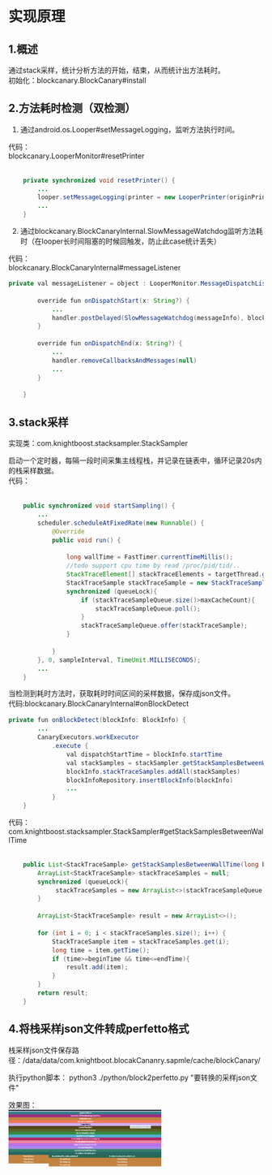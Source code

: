 # 实现原理


## 1.概述

通过stack采样，统计分析方法的开始，结束，从而统计出方法耗时。  
初始化：blockcanary.BlockCanary#install

## 2.方法耗时检测（双检测）
1. 通过android.os.Looper#setMessageLogging，监听方法执行时间。  

代码：  
blockcanary.LooperMonitor#resetPrinter  
```java

    private synchronized void resetPrinter() {
        ...
        looper.setMessageLogging(printer = new LooperPrinter(originPrinter));
        ...
    }
```

2. 通过blockcanary.BlockCanaryInternal.SlowMessageWatchdog监听方法耗时（在looper长时间阻塞的时候回触发，防止此case统计丢失）


代码：  
blockcanary.BlockCanaryInternal#messageListener
 
```java
private val messageListener = object : LooperMonitor.MessageDispatchListener() {

        override fun onDispatchStart(x: String?) {
            ...
            handler.postDelayed(SlowMessageWatchdog(messageInfo), blockCanaryConfig.blockMaxThresholdTime.toLong())
        }

        override fun onDispatchEnd(x: String?) {
            ...
            handler.removeCallbacksAndMessages(null)
            ...
        }

    }

```


## 3.stack采样

实现类：com.knightboost.stacksampler.StackSampler

启动一个定时器，每隔一段时间采集主线程栈，并记录在链表中，循环记录20s内的栈采样数据。  
代码：
```java

    public synchronized void startSampling() {
        ...
        scheduler.scheduleAtFixedRate(new Runnable() {
            @Override
            public void run() {

                long wallTime = FastTimer.currentTimeMillis();
                //todo support cpu time by read /proc/pid/tid/..
                StackTraceElement[] stackTraceElements = targetThread.getStackTrace();
                StackTraceSample stackTraceSample = new StackTraceSample(wallTime, stackTraceElements);
                synchronized (queueLock){
                    if (stackTraceSampleQueue.size()>maxCacheCount){
                        stackTraceSampleQueue.poll();
                    }
                    stackTraceSampleQueue.offer(stackTraceSample);
                }

            }
        }, 0, sampleInterval, TimeUnit.MILLISECONDS);
        ...
    }

```

当检测到耗时方法时，获取耗时时间区间的采样数据，保存成json文件。  
代码:blockcanary.BlockCanaryInternal#onBlockDetect  
 
```java
private fun onBlockDetect(blockInfo: BlockInfo) {
        ...
        CanaryExecutors.workExecutor
            .execute {
                val dispatchStartTime = blockInfo.startTime
                val stackSamples = stackSampler.getStackSamplesBetweenWallTime(dispatchStartTime, blockInfo.endTime)
                blockInfo.stackTraceSamples.addAll(stackSamples)
                blockInfoRepository.insertBlockInfo(blockInfo)
                ...
            }
    }

```

代码：com.knightboost.stacksampler.StackSampler#getStackSamplesBetweenWallTime 
```java

    public List<StackTraceSample> getStackSamplesBetweenWallTime(long beginTime, long endTime){
        ArrayList<StackTraceSample> stackTraceSamples = null;
        synchronized (queueLock){
             stackTraceSamples = new ArrayList<>(stackTraceSampleQueue);
        }

        ArrayList<StackTraceSample> result = new ArrayList<>();

        for (int i = 0; i < stackTraceSamples.size(); i++) {
            StackTraceSample item = stackTraceSamples.get(i);
            long time = item.getTime();
            if (time>=beginTime && time<=endTime){
                result.add(item);
            }
        }
        return result;
    }

```


## 4.将栈采样json文件转成perfetto格式
栈采样json文件保存路径：/data/data/com.knightboot.blocakCananry.sapmle/cache/blockCanary/

执行python脚本：
python3 ./python/block2perfetto.py "要转换的采样json文件"

效果图：  
<img src="img_principle/image.png" width="60%" ><br>

